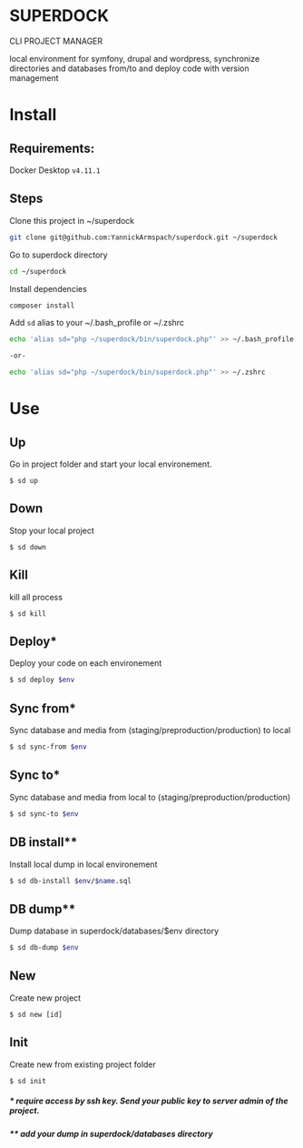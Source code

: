 # SUPERDOCK
CLI PROJECT MANAGER
 
local environment for symfony, drupal and wordpress, synchronize directories and databases from/to and deploy code with version management

# Install

## Requirements:

Docker Desktop ```v4.11.1```

## Steps

Clone this project in ~/superdock

```sh
git clone git@github.com:YannickArmspach/superdock.git ~/superdock
```
Go to superdock directory

```sh
cd ~/superdock
```

Install dependencies

```sh
composer install
```

Add `sd` alias to your ~/.bash_profile or ~/.zshrc

```sh
echo 'alias sd="php ~/superdock/bin/superdock.php"' >> ~/.bash_profile

-or-

echo 'alias sd="php ~/superdock/bin/superdock.php"' >> ~/.zshrc
```

# Use

## Up
Go in project folder and start your local environement. 
```
$ sd up
```

## Down
Stop your local project
```
$ sd down
```

## Kill
kill all process
```
$ sd kill
```

## Deploy*
Deploy your code on each environement
```sh
$ sd deploy $env
```

## Sync from*
Sync database and media from (staging/preproduction/production) to local
```sh
$ sd sync-from $env
```

## Sync to*
Sync database and media from local to (staging/preproduction/production)
```sh
$ sd sync-to $env
```

## DB install**
Install local dump in local environement
```sh
$ sd db-install $env/$name.sql
```

## DB dump**
Dump database in superdock/databases/$env directory
```sh
$ sd db-dump $env
```

## New
Create new project
```
$ sd new [id]
```

## Init
Create new from existing project folder
```
$ sd init
```


##### * require access by ssh key. Send your public key to server admin of the project.
##### ** add your dump in superdock/databases directory


